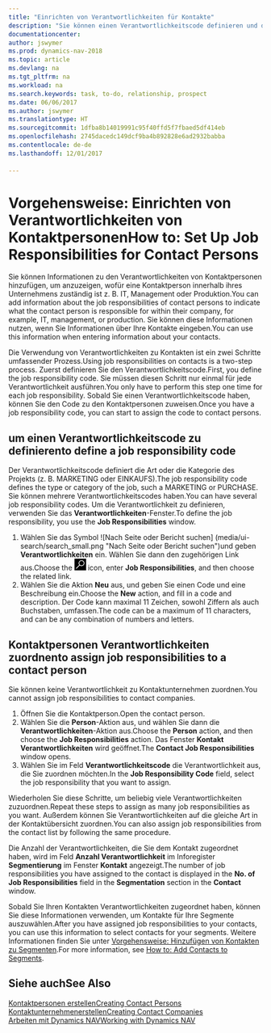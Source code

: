 ```yaml
---
title: "Einrichten von Verantwortlichkeiten für Kontakte"
description: "Sie können einen Verantwortlichkeitscode definieren und diesen einem Kontakt zuweisen, um den Aufgaben anzuzeigen, dass Ihr Kontakt bei dem Unternehmen, z IT, oder Produktion verantwortlich ist."
documentationcenter: 
author: jswymer
ms.prod: dynamics-nav-2018
ms.topic: article
ms.devlang: na
ms.tgt_pltfrm: na
ms.workload: na
ms.search.keywords: task, to-do, relationship, prospect
ms.date: 06/06/2017
ms.author: jswymer
ms.translationtype: HT
ms.sourcegitcommit: 1dfba8b14019991c95f40ffd5f7fbaed5df414eb
ms.openlocfilehash: 2745dacedc149dcf9ba4b892828e6ad2932babba
ms.contentlocale: de-de
ms.lasthandoff: 12/01/2017

---
```

# <a name="how-to-set-up-job-responsibilities-for-contact-persons"></a><span data-ttu-id="96df2-103">Vorgehensweise: Einrichten von Verantwortlichkeiten von Kontaktpersonen</span><span class="sxs-lookup"><span data-stu-id="96df2-103">How to: Set Up Job Responsibilities for Contact Persons</span></span>
<span data-ttu-id="96df2-104">Sie können Informationen zu den Verantwortlichkeiten von Kontaktpersonen hinzufügen, um anzuzeigen, wofür eine Kontaktperson innerhalb ihres Unternehmens zuständig ist z. B. IT, Management oder Produktion.</span><span class="sxs-lookup"><span data-stu-id="96df2-104">You can add information about the job responsibilities of contact persons to indicate what the contact person is responsible for within their company, for example, IT, management, or production.</span></span> <span data-ttu-id="96df2-105">Sie können diese Informationen nutzen, wenn Sie Informationen über Ihre Kontakte eingeben.</span><span class="sxs-lookup"><span data-stu-id="96df2-105">You can use this information when entering information about your contacts.</span></span>

<span data-ttu-id="96df2-106">Die Verwendung von Verantwortlichkeiten zu Kontakten ist ein zwei Schritte umfassender Prozess.</span><span class="sxs-lookup"><span data-stu-id="96df2-106">Using job responsibilities on contacts is a two-step process.</span></span> <span data-ttu-id="96df2-107">Zuerst definieren Sie den Verantwortlichkeitscode.</span><span class="sxs-lookup"><span data-stu-id="96df2-107">First, you define the job responsibility code.</span></span> <span data-ttu-id="96df2-108">Sie müssen diesen Schritt nur einmal für jede Verantwortlichkeit ausführen.</span><span class="sxs-lookup"><span data-stu-id="96df2-108">You only have to perform this step one time for each job responsibility.</span></span> <span data-ttu-id="96df2-109">Sobald Sie einen Verantwortlichkeitscode haben, können Sie den Code zu den Kontaktpersonen zuweisen.</span><span class="sxs-lookup"><span data-stu-id="96df2-109">Once you have a job responsibility code, you can start to assign the code to contact persons.</span></span>

## <a name="to-define-a-job-responsibility-code"></a><span data-ttu-id="96df2-110">um einen Verantwortlichkeitscode zu definieren</span><span class="sxs-lookup"><span data-stu-id="96df2-110">to define a job responsibility code</span></span>
<span data-ttu-id="96df2-111">Der Verantwortlichkeitscode definiert die Art oder die Kategorie des Projekts (z. B. MARKETING oder EINKAUFS).</span><span class="sxs-lookup"><span data-stu-id="96df2-111">The job responsibility code defines the type or category of the job, such a MARKETING or PURCHASE.</span></span> <span data-ttu-id="96df2-112">Sie können mehrere Verantwortlichkeitscodes haben.</span><span class="sxs-lookup"><span data-stu-id="96df2-112">You can have several job responsibility codes.</span></span> <span data-ttu-id="96df2-113">Um die Verantwortlichkeit zu definieren, verwenden Sie das **Verantwortlichkeiten**-Fenster.</span><span class="sxs-lookup"><span data-stu-id="96df2-113">To define the job responsibility, you use the **Job Responsibilities** window.</span></span>

1. <span data-ttu-id="96df2-114">Wählen Sie das Symbol ![Nach Seite oder Bericht suchen] (media/ui-search/search_small.png "Nach Seite oder Bericht suchen")und geben **Verantwortlichkeiten** ein. Wählen Sie dann den zugehörigen Link aus.</span><span class="sxs-lookup"><span data-stu-id="96df2-114">Choose the ![Search for Page or Report](media/ui-search/search_small.png "Search for Page or Report icon") icon, enter **Job Responsibilities**, and then choose the related link.</span></span>
2. <span data-ttu-id="96df2-115">Wählen Sie die Aktion **Neu** aus, und geben Sie einen Code und eine Beschreibung ein.</span><span class="sxs-lookup"><span data-stu-id="96df2-115">Choose the **New** action, and fill in a code and description.</span></span> <span data-ttu-id="96df2-116">Der Code kann maximal 11 Zeichen, sowohl Ziffern als auch Buchstaben, umfassen.</span><span class="sxs-lookup"><span data-stu-id="96df2-116">The code can be a maximum of 11 characters, and can be any combination of numbers and letters.</span></span>

## <a name="to-assign-job-responsibilities-to-a-contact-person"></a><span data-ttu-id="96df2-117">Kontaktpersonen Verantwortlichkeiten zuordnen</span><span class="sxs-lookup"><span data-stu-id="96df2-117">to assign job responsibilities to a contact person</span></span>
<span data-ttu-id="96df2-118">Sie können keine Verantwortlichkeit zu Kontaktunternehmen zuordnen.</span><span class="sxs-lookup"><span data-stu-id="96df2-118">You cannot assign job responsibilities to contact companies.</span></span>

1. <span data-ttu-id="96df2-119">Öffnen Sie die Kontaktperson.</span><span class="sxs-lookup"><span data-stu-id="96df2-119">Open the contact person.</span></span>
2. <span data-ttu-id="96df2-120">Wählen Sie die **Person**-Aktion aus, und wählen Sie dann die **Verantwortlichkeiten**-Aktion aus.</span><span class="sxs-lookup"><span data-stu-id="96df2-120">Choose the **Person** action, and then choose the **Job Responsibilities** action.</span></span> <span data-ttu-id="96df2-121">Das Fenster **Kontakt Verantwortlichkeiten** wird geöffnet.</span><span class="sxs-lookup"><span data-stu-id="96df2-121">The **Contact Job Responsibilities** window opens.</span></span>
3. <span data-ttu-id="96df2-122">Wählen Sie im Feld **Verantwortlichkeitscode** die Verantwortlichkeit aus, die Sie zuordnen möchten.</span><span class="sxs-lookup"><span data-stu-id="96df2-122">In the **Job Responsibility Code** field, select the job responsibility that you want to assign.</span></span>

<span data-ttu-id="96df2-123">Wiederholen Sie diese Schritte, um beliebig viele Verantwortlichkeiten zuzuordnen.</span><span class="sxs-lookup"><span data-stu-id="96df2-123">Repeat these steps to assign as many job responsibilities as you want.</span></span> <span data-ttu-id="96df2-124">Außerdem können Sie Verantwortlichkeiten auf die gleiche Art in der Kontaktübersicht zuordnen.</span><span class="sxs-lookup"><span data-stu-id="96df2-124">You can also assign job responsibilities from the contact list by following the same procedure.</span></span>

<span data-ttu-id="96df2-125">Die Anzahl der Verantwortlichkeiten, die Sie dem Kontakt zugeordnet haben, wird im Feld **Anzahl Verantwortlichkeit** im Inforegister **Segmentierung** im Fenster **Kontakt** angezeigt.</span><span class="sxs-lookup"><span data-stu-id="96df2-125">The number of job responsibilities you have assigned to the contact is displayed in the **No. of Job Responsibilities** field in the **Segmentation** section in the **Contact** window.</span></span>

<span data-ttu-id="96df2-126">Sobald Sie Ihren Kontakten Verantwortlichkeiten zugeordnet haben, können Sie diese Informationen verwenden, um Kontakte für Ihre Segmente auszuwählen.</span><span class="sxs-lookup"><span data-stu-id="96df2-126">After you have assigned job responsibilities to your contacts, you can use this information to select contacts for your segments.</span></span> <span data-ttu-id="96df2-127">Weitere Informationen finden Sie unter [Vorgehensweise: Hinzufügen von Kontakten zu Segmenten](marketing-add-contact-segment.md).</span><span class="sxs-lookup"><span data-stu-id="96df2-127">For more information, see [How to: Add Contacts to Segments](marketing-add-contact-segment.md).</span></span>

## <a name="see-also"></a><span data-ttu-id="96df2-128">Siehe auch</span><span class="sxs-lookup"><span data-stu-id="96df2-128">See Also</span></span>
[<span data-ttu-id="96df2-129">Kontaktpersonen erstellen</span><span class="sxs-lookup"><span data-stu-id="96df2-129">Creating Contact Persons</span></span>](marketing-create-contact-persons.md)  
[<span data-ttu-id="96df2-130">Kontaktunternehmenerstellen</span><span class="sxs-lookup"><span data-stu-id="96df2-130">Creating Contact Companies</span></span>](marketing-create-contact-companies.md)  
[<span data-ttu-id="96df2-131">Arbeiten mit Dynamics NAV</span><span class="sxs-lookup"><span data-stu-id="96df2-131">Working with Dynamics NAV</span></span>](ui-work-product.md)

